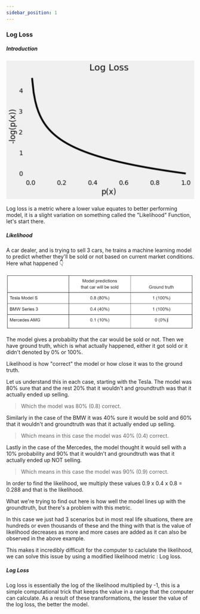 ```yaml
---
sidebar_position: 1
---
```


### Log Loss

##### Introduction

![1.png](../images/03_LL/title.png)

Log loss is a metric where a lower value equates to better performing model, it is a slight variation on something called the "Likelihood" Function, let's start there.

##### Likelihood

A car dealer, and is trying to sell 3 cars, he trains a machine learning model to predict whether they'll be sold or not based on current market conditions. Here what happened 👇

![1.png](../images/03_LL/1.png)

The model gives a probabilty that the car would be sold or not. Then we have ground truth, which is what actually happened, either it got sold or it didn't denoted by 0% or 100%.

Likelihood is how "correct" the model or how close it was to the ground truth.

Let us understand this in each case, starting with the Tesla.
The model was 80% sure that and the rest 20% that it wouldn't and groundtruth was that it actually ended up selling. 

> Which the model was 80% (0.8) correct.

Similarly in the case of the BMW it was 40% sure it would be sold and 60% that it wouldn't and groundtruth was that it actually ended up selling.  

> Which means in this case the model was 40% (0.4) correct.

Lastly in the case of the Mercedes, the model thought it would sell with a 10% probability and 90% that it wouldn't and groundtruth was that it actually ended up NOT selling.

> Which means in this case the model was 90% (0.9) correct.

In order to find the likelihood, we multiply these values 0.9 x 0.4 x 0.8 = 0.288 and that is the likelihood.

What we're trying to find out here is how well the model lines up with the groundtruth, but there's a problem with this metric.

In this case we just had 3 scenarios but in most real life situations, there are hundreds or even thousands of these and the thing with that is the value of likelihood decreases as more and more cases are added as it can also be observed in the above example.

This makes it incredibly difficult for the computer to caclulate the likelihood, we can solve this issue by using a modified likelihood metric : Log loss.

##### Log Loss

Log loss is essentially the log of the likelihood multiplied by -1, this is a simple computational trick that keeps the value in a range that the computer can calculate. As a result of these transformations, the lesser the value of the log loss, the better the model.

